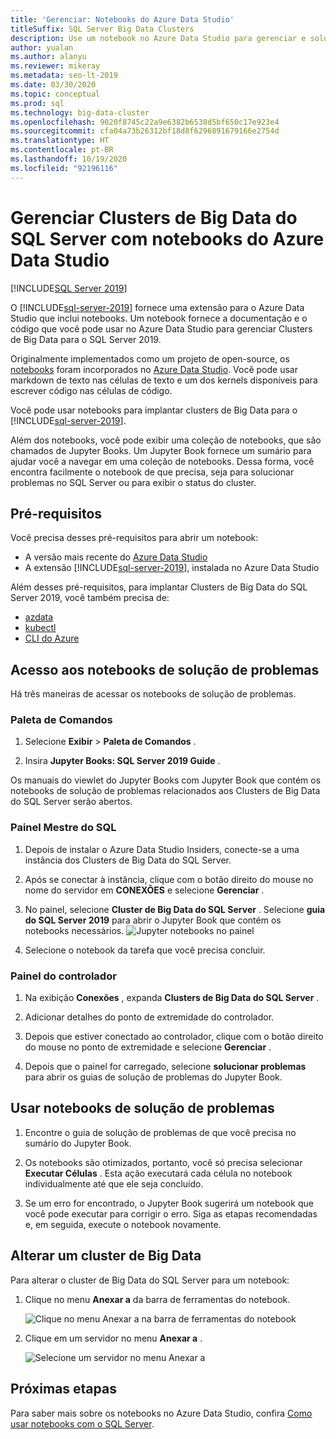```yaml
---
title: 'Gerenciar: Notebooks do Azure Data Studio'
titleSuffix: SQL Server Big Data Clusters
description: Use um notebook no Azure Data Studio para gerenciar e solucionar problemas de Clusters de Big Data do SQL Server.
author: yualan
ms.author: alanyu
ms.reviewer: mikeray
ms.metadata: seo-lt-2019
ms.date: 03/30/2020
ms.topic: conceptual
ms.prod: sql
ms.technology: big-data-cluster
ms.openlocfilehash: 9020f8745c22a9e6382b6538d5bf650c17e923e4
ms.sourcegitcommit: cfa04a73b26312bf18d8f6296891679166e2754d
ms.translationtype: HT
ms.contentlocale: pt-BR
ms.lasthandoff: 10/19/2020
ms.locfileid: "92196116"
---
```

# <a name="manage-sql-server-big-data-clusters-with-azure-data-studio-notebooks"></a>Gerenciar Clusters de Big Data do SQL Server com notebooks do Azure Data Studio

[!INCLUDE[SQL Server 2019](../includes/applies-to-version/sqlserver2019.md)]

O [!INCLUDE[sql-server-2019](../includes/sssqlv15-md.md)] fornece uma extensão para o Azure Data Studio que inclui notebooks. Um notebook fornece a documentação e o código que você pode usar no Azure Data Studio para gerenciar Clusters de Big Data para o SQL Server 2019.

Originalmente implementados como um projeto de open-source, os [notebooks](../azure-data-studio/notebooks/notebooks-guidance.md) foram incorporados no [Azure Data Studio](../azure-data-studio/download-azure-data-studio.md). Você pode usar markdown de texto nas células de texto e um dos kernels disponíveis para escrever código nas células de código.

Você pode usar notebooks para implantar clusters de Big Data para o [!INCLUDE[sql-server-2019](../includes/sssqlv15-md.md)].

Além dos notebooks, você pode exibir uma coleção de notebooks, que são chamados de Jupyter Books. Um Jupyter Book fornece um sumário para ajudar você a navegar em uma coleção de notebooks. Dessa forma, você encontra facilmente o notebook de que precisa, seja para solucionar problemas no SQL Server ou para exibir o status do cluster.

## <a name="prerequisites"></a>Pré-requisitos

Você precisa desses pré-requisitos para abrir um notebook:

* A versão mais recente do [Azure Data Studio](../azure-data-studio/download-azure-data-studio.md)
* A extensão [!INCLUDE[sql-server-2019](../includes/sssqlv15-md.md)], instalada no Azure Data Studio

Além desses pré-requisitos, para implantar Clusters de Big Data do SQL Server 2019, você também precisa de:

* [azdata](../azdata/install/deploy-install-azdata.md)
* [kubectl](https://kubernetes.io/docs/tasks/tools/install-kubectl/#install-kubectl-binary-using-native-package-management)
* [CLI do Azure](/cli/azure/install-azure-cli)

## <a name="access-troubleshooting-notebooks"></a>Acesso aos notebooks de solução de problemas

Há três maneiras de acessar os notebooks de solução de problemas.

### <a name="command-palette"></a>Paleta de Comandos

1. Selecione **Exibir** > **Paleta de Comandos** .

2. Insira **Jupyter Books: SQL Server 2019 Guide** .

Os manuais do viewlet do Jupyter Books com Jupyter Book que contém os notebooks de solução de problemas relacionados aos Clusters de Big Data do SQL Server serão abertos.

### <a name="sql-master-dashboard"></a>Painel Mestre do SQL

1. Depois de instalar o Azure Data Studio Insiders, conecte-se a uma instância dos Clusters de Big Data do SQL Server.

2. Após se conectar à instância, clique com o botão direito do mouse no nome do servidor em **CONEXÕES** e selecione **Gerenciar** .

3. No painel, selecione **Cluster de Big Data do SQL Server** . Selecione **guia do SQL Server 2019** para abrir o Jupyter Book que contém os notebooks necessários.
    ![Jupyter notebooks no painel](media/manage-notebooks/jupyter-book-button.png)

4. Selecione o notebook da tarefa que você precisa concluir.

### <a name="controller-dashboard"></a>Painel do controlador

1. Na exibição **Conexões** , expanda **Clusters de Big Data do SQL Server** .

2. Adicionar detalhes do ponto de extremidade do controlador.

3. Depois que estiver conectado ao controlador, clique com o botão direito do mouse no ponto de extremidade e selecione **Gerenciar** .

4. Depois que o painel for carregado, selecione **solucionar problemas** para abrir os guias de solução de problemas do Jupyter Book.

## <a name="use-troubleshooting-notebooks"></a>Usar notebooks de solução de problemas

1. Encontre o guia de solução de problemas de que você precisa no sumário do Jupyter Book.

2. Os notebooks são otimizados, portanto, você só precisa selecionar **Executar Células** . Esta ação executará cada célula no notebook individualmente até que ele seja concluído.

3. Se um erro for encontrado, o Jupyter Book sugerirá um notebook que você pode executar para corrigir o erro. Siga as etapas recomendadas e, em seguida, execute o notebook novamente.

## <a name="change-the-big-data-cluster"></a>Alterar um cluster de Big Data

Para alterar o cluster de Big Data do SQL Server para um notebook:

1. Clique no menu **Anexar a** da barra de ferramentas do notebook.

   ![Clique no menu Anexar a na barra de ferramentas do notebook](./media/notebooks-how-to-manage/select-attach-to-1.png)

2. Clique em um servidor no menu **Anexar a** .

   ![Selecione um servidor no menu Anexar a](./media/notebooks-how-to-manage/select-attach-to-2.png)

## <a name="next-steps"></a>Próximas etapas

Para saber mais sobre os notebooks no Azure Data Studio, confira [Como usar notebooks com o SQL Server](../azure-data-studio/notebooks/notebooks-guidance.md).